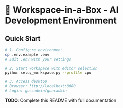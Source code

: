 # 🚀 Workspace-in-a-Box - AI Development Environment

## Quick Start

```bash
# 1. Configure environment
cp .env.example .env
# Edit .env with your settings

# 2. Start workspace with editor selection
python setup_workspace.py --profile cpu

# 3. Access desktop
# Browser: http://localhost:8080
# Login: guacadmin/guacadmin
```

**TODO**: Complete this README with full documentation
